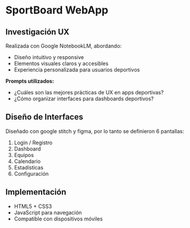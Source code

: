 # SportBoard WebApp 

##  Investigación UX

Realizada con Google NotebookLM, abordando:
- Diseño intuitivo y responsive
- Elementos visuales claros y accesibles
- Experiencia personalizada para usuarios deportivos

**Prompts utilizados:**
- ¿Cuáles son las mejores prácticas de UX en apps deportivas?
- ¿Cómo organizar interfaces para dashboards deportivos?

##  Diseño de Interfaces

Diseñado con google stitch y figma, por lo tanto se definieron 6 pantallas:
1. Login / Registro
2. Dashboard
3. Equipos
4. Calendario
5. Estadísticas
6. Configuración

##  Implementación

- HTML5 + CSS3 
- JavaScript para navegación
- Compatible con dispositivos móviles



